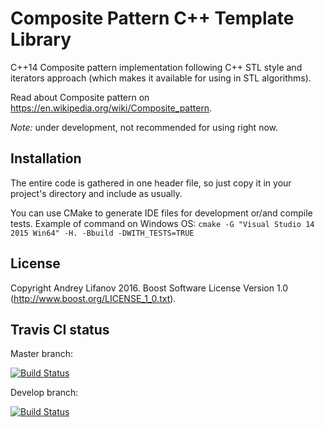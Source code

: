 Composite Pattern C++ Template Library
======================================

C++14 Composite pattern implementation following C++ STL style and iterators approach (which makes it available for using in STL algorithms).

Read about Composite pattern on https://en.wikipedia.org/wiki/Composite_pattern.

*Note:* under development, not recommended for using right now.

Installation
------------
The entire code is gathered in one header file, so just copy it in your project's directory and include as usually.

You can use CMake to generate IDE files for development or/and compile tests. Example of command on Windows OS: `cmake -G "Visual Studio 14 2015 Win64" -H. -Bbuild -DWITH_TESTS=TRUE`

License
-------
Copyright Andrey Lifanov 2016.
Boost Software License Version 1.0 (http://www.boost.org/LICENSE_1_0.txt).

Travis CI status
----------------
Master branch:

[![Build Status](https://travis-ci.org/AndrSar/composite-object.svg?branch=master)](https://travis-ci.org/AndrSar/composite-object)

Develop branch:

[![Build Status](https://travis-ci.org/AndrSar/composite-object.svg?branch=develop)](https://travis-ci.org/AndrSar/composite-object)
